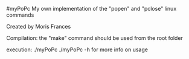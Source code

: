 #myPoPc
My own implementation of the "popen" and "pclose" linux commands

Created by Moris Frances

Compilation: the "make" command should be used from the root folder

execution: 
./myPoPc 
./myPoPc -h for more info on usage
